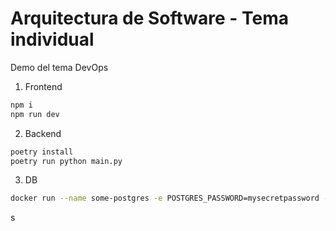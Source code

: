 # Arquitectura de Software - Tema individual

Demo del tema DevOps

1. Frontend

```bash
npm i
npm run dev
```

2. Backend

```bash
poetry install
poetry run python main.py
```

3. DB

```bash
docker run --name some-postgres -e POSTGRES_PASSWORD=mysecretpassword -p 5432:5432 -d postgres
```

s
